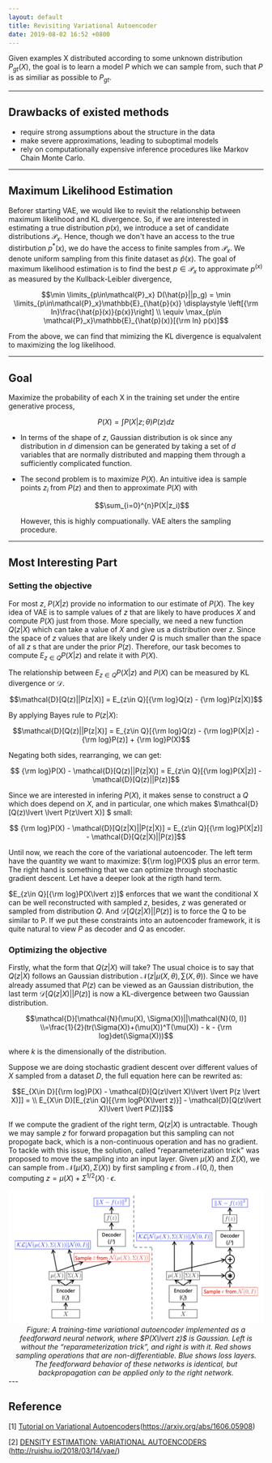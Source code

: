 ```yaml
---
layout: default
title: Revisiting Variational Autoencoder
date: 2019-08-02 16:52 +0800
---
```


Given examples X distributed according  to some unknown distribution $P_{gt}(X)$, the goal is to learn a model $P$ which we can sample from, such that $P$ is as similiar as possible to $P_{gt}$.

---

## Drawbacks of existed methods

- require strong assumptions about the structure in the data
- make severe approximations, leading to suboptimal models
- rely on computationally expensive inference procedures like Markov Chain Monte Carlo.

---

## Maximum Likelihood Estimation

Beforer starting VAE, we would like to revisit the relationship between maximum likelihood and KL divergence. So, if we are interested in estimating a true distribution $p(x)$, we introduce a set of candidate distributions $\mathcal{P}_x$. Hence, though we don't have an access to the true distirbution $p^*(x)$, we do have the access to finite samples from $\mathcal{P}_x$. We denote uniform sampling from this finite dataset as $\hat{p}(x)$. The goal of maximum likelihood estimation is to find the best $p \in \mathcal{P}_x$ to approximate $p^(x)$ as measured by the Kullback-Leibler divergence,

$$\min \limits_{p\in\mathcal{P}_x} D(\hat{p}||p_g) = \min \limits_{p\in\mathcal{P}_x}\mathbb{E}_{\hat{p}(x)} \displaystyle \left[{\rm In}\frac{\hat{p}(x)}{p(x)}\right] \\ \equiv \max_{p\in \mathcal{P}_x}\mathbb{E}_{\hat{p}(x)}[{\rm In} p(x)]$$

From the above, we can find that mimizing the KL divergence is equalvalent to maximizing the log likelihood.

---


## Goal

Maximize the probability of each X in the training set under the entire generative process, 

$$P(X) = \int P(X|z; \theta)P(z)dz$$

- In terms of the shape of $z$, Gaussian distribution is ok since any distribution in $d$ dimension can be generated by taking a set of $d$ variables that are normally distributed and mapping them through a sufficiently complicated function.

- The second problem is to maximize $P(X)$. An intuitive idea is sample points $z_i$ from $P(z)$ and then to approximate $P(X)$ with

   $$\sum_{i=0}^{n}P(X|z_i)$$

  However, this is highly compuationally. VAE alters the sampling procedure.

---

## Most Interesting Part 

### Setting the objective

For most $z$, $P(X\lvert z)$ provide no information to our estimate of $P(X)$. The key idea of VAE is to sample values of $z$ that are likely to have produces $X$ and compute $P(X)$ just from those. More specially, we need a new function $Q(z\lvert X)$ which can take a value of $X$ and give us a distribution over $z$. Since the space of $z$ values that are likely under $Q$ is much smaller than the space of all $z$ s that are under the prior $P(z)$. Therefore, our task becomes to compute $E_{z	\in Q}P(X\lvert z)$ and relate it with $P(X)$.

The relationship between $E_{z\in Q}P(X\lvert z)$ and $P(X)$ can be measured by KL divergence or $\mathcal{D}$.

$$\mathcal{D}[Q(z)||P(z|X)] = E_{z\in Q}[{\rm log}Q(z) - {\rm log}P(z|X)]$$

By applying Bayes rule to $P(z\lvert X)$:

$$\mathcal{D}[Q(z)||P(z|X)] = E_{z\in Q}[{\rm log}Q(z) - {\rm log}P(X|z) - {\rm log}P(z)] + {\rm log}P(X)$$ 

Negating both sides, rearranging, we can get:

$$ {\rm log}P(X) - \mathcal{D}[Q(z)||P(z|X)] = E_{z\in Q}[{\rm log}P(X|z)] - \mathcal{D}[Q(z)||P(z)]$$

Since we are interested in infering $P(X)$, it makes sense to construct a $Q$ which does depend on $X$, and in particular, one which makes $\mathcal{D}[Q(z)\lvert \lvert P(z\lvert X)] $ small:

$$ {\rm log}P(X) - \mathcal{D}[Q(z|X)||P(z|X)] = E_{z\in Q}[{\rm log}P(X|z)] - \mathcal{D}[Q(z|X)||P(z)]$$

Until now, we reach the core of the variational autoencoder. The left term have the quantity we want to maximize: ${\rm log}P(X)$ plus an error term. The right hand is something that we can optimize through stochastic gradient descent. Let have a deeper look at the rigth hand term.

$E_{z\in Q}[{\rm log}P(X\lvert z)]$ enforces that we want the conditional X can be well reconstructed with sampled $z$, besides, $z$ was generated or sampled from distribution $Q$. And $\mathcal{D}[Q(z\lvert X)\lvert \lvert P(z)]$ is to force the Q to be similar to P. If we put these constraints into an autoencoder framework, it is quite natural to view  $P$ as decoder and $Q$ as encoder.

### Optimizing the objective

Firstly, what the form that $Q(z\lvert X)$ will take? The usual choice is to say that $Q(z\lvert X)$ follows an Gaussian distribution $\mathcal{N}(z\lvert \mu(X,\theta), \sum(X, \theta))$. Since we have already assumed that $P(z)$ can be viewed as an Gaussian distribution, the last term $\mathcal{D}[Q(z\lvert X)\lvert\lvert P(z)]$ is now a KL-divergence between two Gaussian distribution.

$$\mathcal{D}[\mathcal{N}(\mu(X), \Sigma(X))||\mathcal{N}(0, I)] \\=\frac{1}{2}(tr(\Sigma(X))+(\mu(X))^T(\mu(X)) - k - {\rm log}det(\Sigma(X)))$$

where $k$ is the dimensionally of the distribution.

Suppose we are doing stochastic gradient descent over different values of $X$ sampled from a dataset $D$, the full equation here can be rewrited as:

$$E_{X\in D}[{\rm log}P(X) - \mathcal{D}[Q(z\lvert X)\lvert \lvert P(z \lvert X)]] = \\ E_{X\in D}[E_{z\in Q}[{\rm logP(X\lvert z)}] - \mathcal{D}[Q(z\lvert X)\lvert \lvert P(Z)]]$$

If we compute the gradient of the right term, $Q(z\lvert X)$ is  untractable. Though we may sample $z$ for forward propagation but this sampling can not propogate back, which is a non-continuous operation and has no gradient. To tackle with this issue, the solution, called "reparameterization trick" was proposed to move the sampling into an input layer. Given $\mu(X)$ and $\Sigma(X)$, we can sample from $\mathcal{N}(\mu(X), \Sigma(X))$ by first sampling $\epsilon$ from $\mathcal{N}(0, I)$, then computing $z = \mu(X)+\Sigma^{1/2}(X)\cdot \epsilon$.

<img src="/images/revisiting_vae/vae.png">

<center><i>Figure: A training-time variational autoencoder implemented as a feedforward neural network, where $P(X\lvert z)$ is Gaussian. Left is without the “reparameterization trick”, and right is with it. Red shows sampling operations that are non-differentiable. Blue shows loss layers. The feedforward behavior of these networks is identical, but backpropagation can be applied only to the right network.</i></center>
---

## Reference

[1] <a href="https://arxiv.org/abs/1606.05908">Tutorial on Variational Autoencoders</a>(https://arxiv.org/abs/1606.05908)

[2] <a href="http://ruishu.io/2018/03/14/vae/">DENSITY ESTIMATION: VARIATIONAL AUTOENCODERS</a> (http://ruishu.io/2018/03/14/vae/)